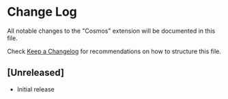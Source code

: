# Change Log

All notable changes to the "Cosmos" extension will be documented in this file.

Check [Keep a Changelog](http://keepachangelog.com/) for recommendations on how to structure this file.

## [Unreleased]

- Initial release
